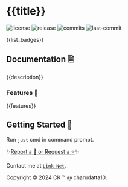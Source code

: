  
# {{title}}

<!-- Badges: Project Status GitHub -->
![license](https://badgen.net/static/license/GPL-3.0/blue)
![release](https://badgen.net/github/release/charudatta10/{{title}})
![commits](https://badgen.net/github/commits/charudatta10/{{title}})
![last-commit](https://badgen.net/github/last-commit/charudatta10/{{title}})

<!-- Badges: Tools used -->
{{list_badges}}

## Documentation 🗎

{{description}}  

### Features 🌟

{{features}} 

## Getting Started 🌱

Run `just` cmd in command prompt.

✨[Report a 🐛 or Request a ⭐](https://github.com/charudatta10/{{title}}/issues)✨

Contact me at [`Link Net`](https://charudatta10.github.io/LinkNet/).

Copyright :copyright: 2024 CK :tm: @ charudatta10.   

<!-- Acknowledgment, References, Misc -->
